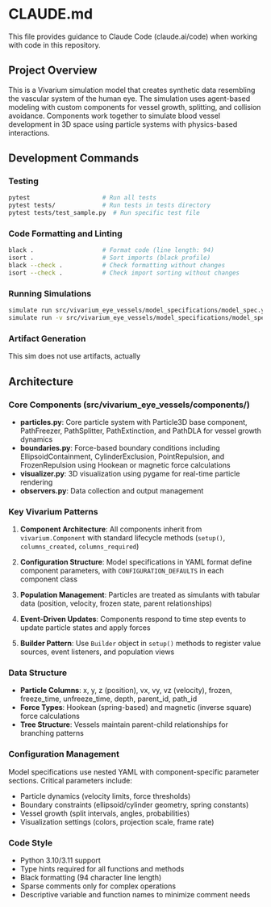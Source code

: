 # CLAUDE.md

This file provides guidance to Claude Code (claude.ai/code) when working with code in this repository.

## Project Overview

This is a Vivarium simulation model that creates synthetic data resembling the vascular system of the human eye. The simulation uses agent-based modeling with custom components for vessel growth, splitting, and collision avoidance. Components work together to simulate blood vessel development in 3D space using particle systems with physics-based interactions.

## Development Commands

### Testing
```bash
pytest                    # Run all tests
pytest tests/             # Run tests in tests directory  
pytest tests/test_sample.py  # Run specific test file
```

### Code Formatting and Linting
```bash
black .                   # Format code (line length: 94)
isort .                   # Sort imports (black profile)
black --check .           # Check formatting without changes
isort --check .           # Check import sorting without changes
```

### Running Simulations
```bash
simulate run src/vivarium_eye_vessels/model_specifications/model_spec.yaml
simulate run -v src/vivarium_eye_vessels/model_specifications/model_spec.yaml  # Verbose logging
```

### Artifact Generation
This sim does not use artifacts, actually

## Architecture

### Core Components (src/vivarium_eye_vessels/components/)

- **particles.py**: Core particle system with Particle3D base component, PathFreezer, PathSplitter, PathExtinction, and PathDLA for vessel growth dynamics
- **boundaries.py**: Force-based boundary conditions including EllipsoidContainment, CylinderExclusion, PointRepulsion, and FrozenRepulsion using Hookean or magnetic force calculations
- **visualizer.py**: 3D visualization using pygame for real-time particle rendering
- **observers.py**: Data collection and output management

### Key Vivarium Patterns

1. **Component Architecture**: All components inherit from `vivarium.Component` with standard lifecycle methods (`setup()`, `columns_created`, `columns_required`)

2. **Configuration Structure**: Model specifications in YAML format define component parameters, with `CONFIGURATION_DEFAULTS` in each component class

3. **Population Management**: Particles are treated as simulants with tabular data (position, velocity, frozen state, parent relationships)

4. **Event-Driven Updates**: Components respond to time step events to update particle states and apply forces

5. **Builder Pattern**: Use `Builder` object in `setup()` methods to register value sources, event listeners, and population views

### Data Structure

- **Particle Columns**: x, y, z (position), vx, vy, vz (velocity), frozen, freeze_time, unfreeze_time, depth, parent_id, path_id
- **Force Types**: Hookean (spring-based) and magnetic (inverse square) force calculations
- **Tree Structure**: Vessels maintain parent-child relationships for branching patterns

### Configuration Management

Model specifications use nested YAML with component-specific parameter sections. Critical parameters include:
- Particle dynamics (velocity limits, force thresholds)  
- Boundary constraints (ellipsoid/cylinder geometry, spring constants)
- Vessel growth (split intervals, angles, probabilities)
- Visualization settings (colors, projection scale, frame rate)

### Code Style

- Python 3.10/3.11 support
- Type hints required for all functions and methods
- Black formatting (94 character line length)  
- Sparse comments only for complex operations
- Descriptive variable and function names to minimize comment needs
